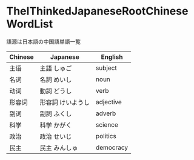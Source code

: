 # TheIThinkedJapaneseRootChineseWordList
語源は日本語の中国語単語一覧 


Chinese | Japanese | English
------------ | ------------- | -------------
主语 | 主語 しゅご| subject
名词 | 名詞 めいし| noun
动词 | 動詞 どうし| verb
形容词 | 形容詞 けいようし| adjective
副词 | 副詞 ふくし| adverb
科学 | 科学 かがく| science
政治 | 政治 せいじ| politics
民主 | 民主 みんしゅ| democracy